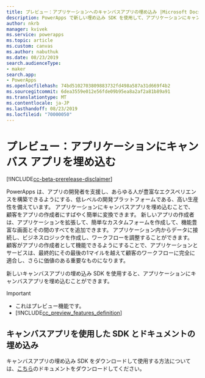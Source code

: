 ```yaml
---
title: プレビュー：アプリケーションへのキャンバスアプリの埋め込み |Microsoft Docs
description: PowerApps で新しい埋め込み SDK を使用して、アプリケーションにキャンバスアプリを埋め込む
author: nkrb
manager: kvivek
ms.service: powerapps
ms.topic: article
ms.custom: canvas
ms.author: nabuthuk
ms.date: 08/23/2019
search.audienceType:
- maker
search.app:
- PowerApps
ms.openlocfilehash: 74bd5102703809883732fd498a587a31d669f4b2
ms.sourcegitcommit: 6dea3559e012e56fde09b95ea8a2af2a81b89a91
ms.translationtype: MT
ms.contentlocale: ja-JP
ms.lasthandoff: 08/23/2019
ms.locfileid: "70000050"
---
```

# <a name="preview-embed-canvas-apps-in-your-applications"></a>プレビュー：アプリケーションにキャンバス アプリを埋め込む

[!INCLUDE[cc-beta-prerelease-disclaimer](../../includes/cc-beta-prerelease-disclaimer.md)]

PowerApps は、アプリの開発者を支援し、あらゆる人が豊富なエクスペリエンスを構築できるようにする、低レベルの開発プラットフォームである、高い生産性を備えています。 アプリケーションにキャンバスアプリを埋め込むことで、顧客をアプリの作成者にすばやく簡単に変換できます。 新しいアプリの作成者は、アプリケーションを拡張して、簡単なカスタムフォームを作成して、機能豊富な画面とその間のすべてを追加できます。 アプリケーション内からデータに接続し、ビジネスロジックを作成し、ワークフローを調整することができます。 顧客がアプリの作成者として機能できるようにすることで、アプリケーションとサービスは、最終的にその最後の1マイルを越えて顧客のワークフローに完全に適合し、さらに価値のある重要なものになります。

新しいキャンバスアプリの埋め込み SDK を使用すると、アプリケーションにキャンバスアプリを埋め込むことができます。 

> [!IMPORTANT]
> - これはプレビュー機能です。
> - [!INCLUDE[cc_preview_features_definition](../../includes/cc-preview-features-definition.md)] 

## <a name="using-the-canvas-apps-embedding-sdk-and-documentation"></a>キャンバスアプリを使用した SDK とドキュメントの埋め込み

キャンバスアプリの埋め込み SDK をダウンロードして使用する方法については、[こちら](https://download.microsoft.com/download/e/6/0/e605470b-c6f4-461c-92e7-936091bf7e3c/CanvasApps-Embedding-SDK-PublicPreview.pdf)のドキュメントをダウンロードしてください。



